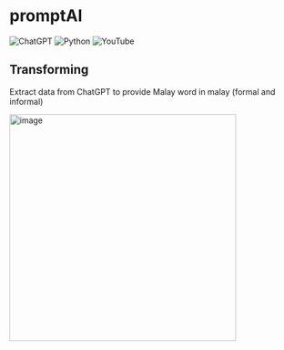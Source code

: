 # promptAI

![ChatGPT](https://img.shields.io/badge/chatGPT-74aa9c?style=for-the-badge&logo=openai&logoColor=white) ![Python](https://img.shields.io/badge/python-3670A0?style=for-the-badge&logo=python&logoColor=ffdd54) ![YouTube](https://img.shields.io/badge/YouTube-%23FF0000.svg?style=for-the-badge&logo=YouTube&logoColor=white)



## Transforming

Extract data from ChatGPT to provide Malay word in malay (formal and informal)

<img width="398" alt="image" src="https://github.com/izzhamburhan/promptAI/assets/58935865/978244fe-7708-49e5-9d5e-4822f6d98ba0">
